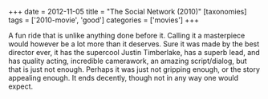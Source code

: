 +++
date = 2012-11-05
title = "The Social Network (2010)"
[taxonomies]
tags = ['2010-movie', 'good']
categories = ['movies']
+++

A fun ride that is unlike anything done before it. Calling it a
masterpiece would however be a lot more than it deserves. Sure it was
made by the best director ever, it has the supercool Justin Timberlake,
has a superb lead, and has quality acting, incredible camerawork, an
amazing script/dialog, but that is just not enough. Perhaps it was just
not gripping enough, or the story appealing enough. It ends decently,
though not in any way one would expect.
